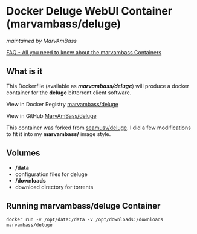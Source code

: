 # Docker Deluge WebUI Container (marvambass/deluge)
_maintained by MarvAmBass_

[FAQ - All you need to know about the marvambass Containers](https://marvin.im/docker-faq-all-you-need-to-know-about-the-marvambass-containers/)

## What is it

This Dockerfile (available as ___marvambass/deluge___) will produce a docker container for the __deluge__ bittorrent client software.

View in Docker Registry [marvambass/deluge](https://registry.hub.docker.com/u/marvambass/deluge/)

View in GitHub [MarvAmBass/deluge](https://github.com/MarvAmBass/docker-deluge)

This container was forked from [seamusv/deluge](https://github.com/seamusv/deluge). I did a few modifications to fit it into my __marvambass/__ image style.

## Volumes

* __/data__
 * configuration files for deluge
* __/downloads__
 * download directory for torrents


## Running marvambass/deluge Container

    docker run -v /opt/data:/data -v /opt/downloads:/downloads marvambass/deluge
